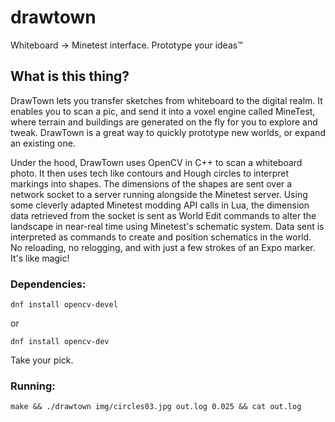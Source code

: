 # drawtown
Whiteboard -> Minetest interface. Prototype your ideas™

## What is this thing?

DrawTown lets you transfer sketches from whiteboard to the digital realm. It enables you to scan a pic, and send it into a voxel engine called MineTest, where terrain and buildings are generated on the fly for you to explore and tweak. DrawTown is a great way to quickly prototype new worlds, or expand an existing one.

Under the hood, DrawTown uses OpenCV in C++ to scan a whiteboard photo. It then uses tech like contours and Hough circles to interpret markings into shapes. The dimensions of the shapes are sent over a network socket to a server running alongside the Minetest server. Using some cleverly adapted Minetest modding API calls in Lua, the dimension data retrieved from the socket is sent as World Edit commands to alter the landscape in near-real time using Minetest's schematic system. Data sent is interpreted as commands to create and position schematics in the world. No reloading, no relogging, and with just a few strokes of an Expo marker. It's like magic!


### Dependencies:

`dnf install opencv-devel`

or

`dnf install opencv-dev`

Take your pick.

### Running:

`make && ./drawtown img/circles03.jpg out.log 0.025 && cat out.log`


